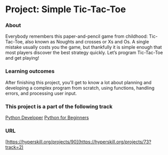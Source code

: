# Project: Simple Tic-Tac-Toe

### About

Everybody remembers this paper-and-pencil game from childhood:
Tic-Tac-Toe, also known as Noughts and crosses or Xs and Os. A single
mistake usually costs you the game, but thankfully it is simple enough
that most players discover the best strategy quickly. Let’s program
Tic-Tac-Toe and get playing!


###  Learning outcomes

After finishing this project, you'll get to know a lot about planning
and developing a complex program from scratch, using functions, handling
errors, and processing user input.


###  This project is a part of the following track

[Python Developer](https://hyperskill.org/tracks/2)
[Python for Beginners](https://hyperskill.org/tracks/6)


### URL

[https://hyperskill.org/projects/90](https://hyperskill.org/projects/73?track=2)
